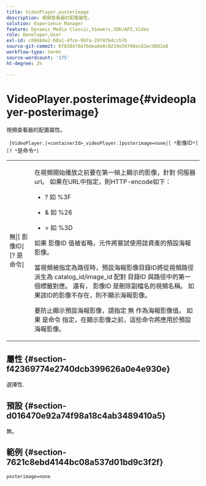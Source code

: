 ```yaml
---
title: VideoPlayer.posterimage
description: 視頻查看器的配置屬性。
solution: Experience Manager
feature: Dynamic Media Classic,Viewers,SDK/API,Video
role: Developer,User
exl-id: c09884e2-60a1-4fce-997a-29747b4ccb7b
source-git-commit: 6f838470a7bdea8e8c0219e59746ec82ecd802a8
workflow-type: tm+mt
source-wordcount: '175'
ht-degree: 2%

---
```


# VideoPlayer.posterimage{#videoplayer-posterimage}

視頻查看器的配置屬性。

` [VideoPlayer.|<containerId>_videoPlayer.]posterimage=none|[ *`影像ID`*][? *`是命令`*]`

<table id="table_C616483932C2482CA9794DDD7313FD7C"> 
 <tbody> 
  <tr> 
   <td colname="col1"> <p> <span class="codeph"> 無|[<span class="varname"> 影像ID</span>][?<span class="varname"> 是命令</span>]</span> </p> </td> 
   <td colname="col2"> <p> 在視頻開始播放之前要在第一幀上顯示的影像，針對 <span class="codeph"> 伺服器url</span>。 如果在URL中指定，則HTTP-encode如下： </p> <p> 
     <ul id="ul_B38A687CEFE64C68A0B2C227A68A458F"> 
      <li id="li_E7AE1BDAC17E49E0B7ACF89C5C0529F0"> <p> <span class="codeph"> ?</span> 如 <span class="codeph"> %3F</span> </p> </li> 
      <li id="li_391CCF067F734480B2B4AFC9760C479A"> <p> <span class="codeph"> &amp;</span> 如 <span class="codeph"> %26</span> </p> </li> 
      <li id="li_6824B66A55554C5A8B12874DCF5BFAEE"> <p> <span class="codeph"> =</span> 如 <span class="codeph"> %3D</span> </p> </li> 
     </ul> </p> <p>如果 <span class="codeph"><span class="varname"> 影像ID</span></span> 值被省略，元件將嘗試使用該資產的預設海報影像。 </p> <p>當視頻被指定為路徑時，預設海報影像目錄ID將從視頻路徑派生為 <span class="codeph"> catalog_id/image_id</span> 配對 <span class="codeph"> 目錄ID</span> 與路徑中的第一個標籤對應。 還有， <span class="codeph"> 影像ID</span> 是刪除副檔名的視頻名稱。 如果該ID的影像不存在，則不顯示海報影像。 </p> <p>要防止顯示預設海報影像，請指定 <span class="codeph"> 無</span> 作為海報影像值。 如果 <span class="codeph"><span class="varname"> 是命令</span></span> 指定，在顯示影像之前，這些命令將應用於預設海報影像。 </p> </td> 
  </tr> 
 </tbody> 
</table>

## 屬性 {#section-f42369774e2740dcb399626a0e4e930e}

選擇性.

## 預設 {#section-d016470e92a74f98a18c4ab3489410a5}

無。

## 範例 {#section-7621c8ebd4144bc08a537d01bd9c3f2f}

```
posterimage=none
```
